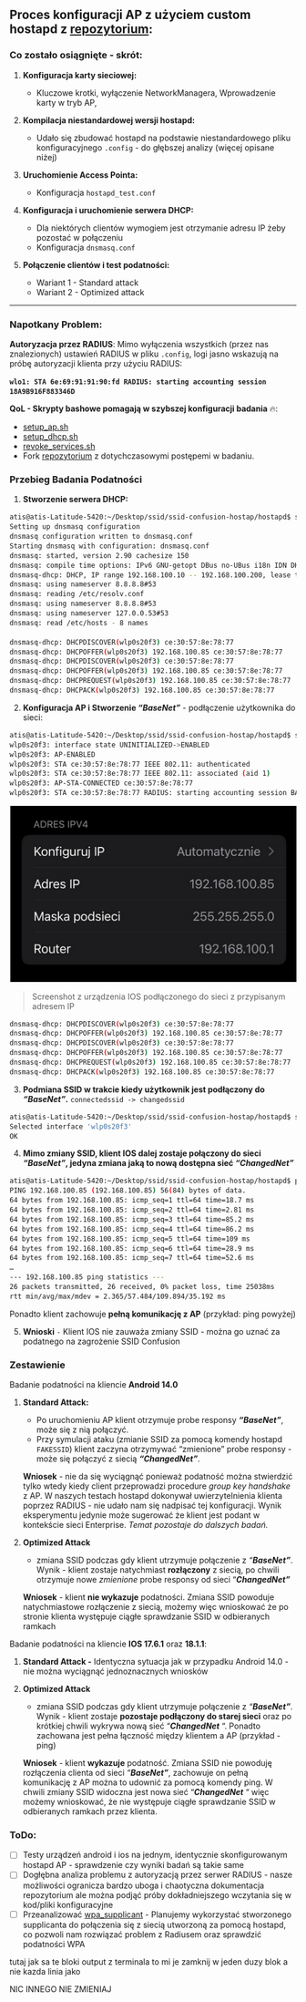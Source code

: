 ## **Proces konfiguracji AP z użyciem custom hostapd z [repozytorium](https://github.com/vanhoefm/ssid-confusion-hostap/tree/main/hostapd):**

### **Co zostało osiągnięte - skrót:**

1. **Konfiguracja karty sieciowej:**

   * Kluczowe krotki, wyłączenie NetworkManagera, Wprowadzenie karty w tryb AP,
2. **Kompilacja niestandardowej wersji hostapd:**

   * Udało się zbudować hostapd na podstawie niestandardowego pliku konfiguracyjnego `.config` - do głębszej analizy (więcej opisane niżej)
3. **Uruchomienie Access Pointa:**

   * Konfiguracja `hostapd_test.conf`
4. **Konfiguracja i uruchomienie serwera DHCP:**

   * Dla niektórych clientów wymogiem jest otrzymanie adresu IP żeby pozostać w połączeniu
   * Konfiguracja `dnsmasq.conf`
5. **Połączenie clientów i test podatności:**

   * Wariant 1 - Standard attack
   * Wariant 2 - Optimized attack

---

### **Napotkany Problem:**

**Autoryzacja przez RADIUS**:
Mimo wyłączenia wszystkich (przez nas znalezionych) ustawień RADIUS w pliku `.config`, logi jasno wskazują na próbę autoryzacji klienta przy użyciu RADIUS:

**`wlo1: STA 6e:69:91:91:90:fd RADIUS: starting accounting session 18A9B916F883346D`**

**QoL - Skrypty bashowe pomagają w szybszej konfiguracji badania** 🔥:

* [setup_ap.sh](https://drive.google.com/file/d/15FMKWGcLx979fs5PJ-BB_oi0xF8va8OX/view?usp=drive_link)
* [setup_dhcp.sh](https://drive.google.com/file/d/1r8lDpNylK4h0lKeiwcDrpgFBotY3jQj3/view?usp=drive_link)
* [revoke_services.sh](https://drive.google.com/file/d/1llO09_dqio9GamihEuTd5A3k-7ntplFN/view?usp=drive_link)
* Fork [repozytorium](https://github.com/maciej-klimek/ssid-confusion-hostap) z dotychczasowymi postępemi w badaniu.

### **Przebieg Badania Podatności**

1. **Stworzenie serwera DHCP:**

```bash
atis@atis-Latitude-5420:~/Desktop/ssid/ssid-confusion-hostap/hostapd$ sudo ./setup_dhcp.sh
Setting up dnsmasq configuration
dnsmasq configuration written to dnsmasq.conf
Starting dnsmasq with configuration: dnsmasq.conf
dnsmasq: started, version 2.90 cachesize 150
dnsmasq: compile time options: IPv6 GNU-getopt DBus no-UBus i18n IDN DHCP DHCPv6 no-Lua TFTP conntrack ipset no-nftset auth cryptohash DNSSEC loop-detect inotify dumpfile
dnsmasq-dhcp: DHCP, IP range 192.168.100.10 -- 192.168.100.200, lease time 8h
dnsmasq: using nameserver 8.8.8.8#53
dnsmasq: reading /etc/resolv.conf
dnsmasq: using nameserver 8.8.8.8#53
dnsmasq: using nameserver 127.0.0.53#53
dnsmasq: read /etc/hosts - 8 names

dnsmasq-dhcp: DHCPDISCOVER(wlp0s20f3) ce:30:57:8e:78:77
dnsmasq-dhcp: DHCPOFFER(wlp0s20f3) 192.168.100.85 ce:30:57:8e:78:77
dnsmasq-dhcp: DHCPDISCOVER(wlp0s20f3) ce:30:57:8e:78:77
dnsmasq-dhcp: DHCPOFFER(wlp0s20f3) 192.168.100.85 ce:30:57:8e:78:77
dnsmasq-dhcp: DHCPREQUEST(wlp0s20f3) 192.168.100.85 ce:30:57:8e:78:77
dnsmasq-dhcp: DHCPACK(wlp0s20f3) 192.168.100.85 ce:30:57:8e:78:77
```

2. **Konfiguracja AP i Stworzenie *“BaseNet”*** - podłączenie użytkownika do sieci:

```bash
atis@atis-Latitude-5420:~/Desktop/ssid/ssid-confusion-hostap/hostapd$ sudo ./hostapd hostapd_test.conf
wlp0s20f3: interface state UNINITIALIZED->ENABLED
wlp0s20f3: AP-ENABLED
wlp0s20f3: STA ce:30:57:8e:78:77 IEEE 802.11: authenticated
wlp0s20f3: STA ce:30:57:8e:78:77 IEEE 802.11: associated (aid 1)
wlp0s20f3: AP-STA-CONNECTED ce:30:57:8e:78:77
wlp0s20f3: STA ce:30:57:8e:78:77 RADIUS: starting accounting session BAC8A9A46C9E7BFB
```

![iphone-ss](images/ssid-conf-iphone-ss.png)

> Screenshot z urządzenia IOS podłączonego do sieci z przypisanym adresem IP

```bash
dnsmasq-dhcp: DHCPDISCOVER(wlp0s20f3) ce:30:57:8e:78:77
dnsmasq-dhcp: DHCPOFFER(wlp0s20f3) 192.168.100.85 ce:30:57:8e:78:77
dnsmasq-dhcp: DHCPDISCOVER(wlp0s20f3) ce:30:57:8e:78:77
dnsmasq-dhcp: DHCPOFFER(wlp0s20f3) 192.168.100.85 ce:30:57:8e:78:77
dnsmasq-dhcp: DHCPREQUEST(wlp0s20f3) 192.168.100.85 ce:30:57:8e:78:77
dnsmasq-dhcp: DHCPACK(wlp0s20f3) 192.168.100.85 ce:30:57:8e:78:77
```

3. **Podmiana SSID w trakcie kiedy użytkownik jest podłączony do *“BaseNet”*.** `connectedssid -> changedssid`

```bash
atis@atis-Latitude-5420:~/Desktop/ssid/ssid-confusion-hostap/hostapd$ sudo ./hostapd_cli -p wpaspy_ctrl raw "CHANGESSID changedssid"
Selected interface 'wlp0s20f3'
OK
```

4. **Mimo zmiany SSID, klient IOS dalej zostaje połączony do sieci *“BaseNet”*, jedyna zmiana jaką to nową dostępna sieć *“ChangedNet”***

```bash
atis@atis-Latitude-5420:~/Desktop/ssid/ssid-confusion-hostap/hostapd$ ping 192.168.100.85
PING 192.168.100.85 (192.168.100.85) 56(84) bytes of data.
64 bytes from 192.168.100.85: icmp_seq=1 ttl=64 time=18.7 ms
64 bytes from 192.168.100.85: icmp_seq=2 ttl=64 time=2.81 ms
64 bytes from 192.168.100.85: icmp_seq=3 ttl=64 time=85.2 ms
64 bytes from 192.168.100.85: icmp_seq=4 ttl=64 time=86.2 ms
64 bytes from 192.168.100.85: icmp_seq=5 ttl=64 time=109 ms
64 bytes from 192.168.100.85: icmp_seq=6 ttl=64 time=28.9 ms
64 bytes from 192.168.100.85: icmp_seq=7 ttl=64 time=52.6 ms
…
--- 192.168.100.85 ping statistics ---
26 packets transmitted, 26 received, 0% packet loss, time 25038ms
rtt min/avg/max/mdev = 2.365/57.484/109.894/35.192 ms
```

Ponadto klient zachowuje **pełną komunikację z AP** (przykład: ping powyżej)

5. **Wnioski** `-` Klient IOS nie zauważa zmiany SSID - można go uznać za podatnego na zagrożenie SSID Confusion

### **Zestawienie**

Badanie podatności na kliencie **Android 14.0**

1. **Standard Attack:**

   * Po uruchomieniu AP klient otrzymuje probe responsy ***“BaseNet”***, może się z nią połączyć.
   * Przy symulacji ataku (zmianie SSID za pomocą komendy hostapd `FAKESSID`) klient zaczyna otrzymywać “zmienione”  probe responsy - może się połączyć z siecią ***“ChangedNet”***.

   **Wniosek** - nie da się wyciągnąć ponieważ podatność można stwierdzić tylko wtedy kiedy client przeprowadzi procedure *group key handshake* z AP. W naszych testach hostapd dokonywał uwierzytelnienia klienta poprzez RADIUS - nie udało nam się nadpisać tej konfiguracji. Wynik eksperymentu jedynie może sugerować że klient jest podant w kontekście sieci Enterprise. *Temat pozostaje do dalszych badań.*

2. **Optimized Attack**

   * zmiana SSID podczas gdy klient utrzymuje połączenie z *“**BaseNet”***.
     Wynik -   klient zostaje natychmiast **rozłączony** z siecią, po chwili otrzymuje nowe *zmienione* probe responsy od sieci “***ChangedNet”***

   **Wniosek** - klient **nie wykazuje** podatności. Zmiana SSID powoduje natychmiastowe rozłączenie z siecią, możemy więc wnioskować że po stronie klienta występuje ciągłe sprawdzanie SSID w odbieranych ramkach

Badanie podatności na kliencie **IOS 17.6.1** oraz **18.1.1**:

1. **Standard Attack -** Identyczna sytuacja jak w przypadku Android 14.0 - nie można wyciągnąć jednoznacznych wniosków

2. **Optimized Attack**

   * zmiana SSID podczas gdy klient utrzymuje połączenie z *“**BaseNet”***.
     Wynik - klient zostaje **pozostaje podłączony do starej sieci** oraz po krótkiej chwili wykrywa nową sieć “***ChangedNet*** “. Ponadto zachowana jest pełna łączność między klientem a AP (przykład - ping)

   **Wniosek** - klient **wykazuje** podatność. Zmiana SSID nie powoduję rozłączenia clienta od sieci *“**BaseNet”***, zachowuje on pełną komunikację z AP można to udownić za pomocą komendy ping. W chwili zmiany SSID widoczna jest nowa sieć “***ChangedNet*** “ więc możemy wnioskować, że nie występuje ciągłe sprawdzanie SSID w odbieranych ramkach przez klienta.

### **ToDo:**

- [ ] Testy urządzeń android i ios na jednym, identycznie skonfigurowanym hostapd AP - sprawdzenie czy wyniki badań są takie same
- [ ] Dogłębna analiza problemu z autoryzacją przez serwer RADIUS - nasze możliwości ogranicza bardzo uboga i chaotyczna dokumentacja repozytorium ale można podjąć próby dokładniejszego wczytania się w kod/pliki konfiguracyjne
- [ ] Przeanalizować [wpa_supplicant](https://github.com/vanhoefm/ssid-confusion-hostap/tree/main/wpa_supplicant) - Planujemy wykorzystać stworzonego supplicanta do połączenia się z siecią utworzoną za pomocą hostapd, co pozwoli nam rozwiązać problem z Radiusem oraz sprawdzić podatności WPA

tutaj jak sa te bloki output z terminala to mi je zamknij w jeden duzy blok a nie kazda linia jako ` `

NIC INNEGO NIE ZMIENIAJ

